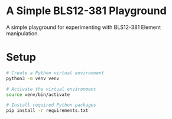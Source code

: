 # A Simple BLS12-381 Playground

A simple playground for experimenting with BLS12-381 Element manipulation.

# Setup

```bash
# Create a Python virtual environment
python3 -m venv venv

# Activate the virtual environment
source venv/bin/activate

# Install required Python packages
pip install -r requirements.txt
```